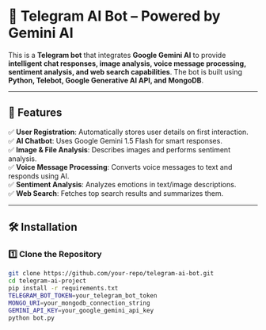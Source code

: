 # 🚀 Telegram AI Bot – Powered by Gemini AI  

This is a **Telegram bot** that integrates **Google Gemini AI** to provide **intelligent chat responses, image analysis, voice message processing, sentiment analysis, and web search capabilities**. The bot is built using **Python, Telebot, Google Generative AI API, and MongoDB**.

---

## 📌 Features  

✅ **User Registration**: Automatically stores user details on first interaction.  
✅ **AI Chatbot**: Uses Google Gemini 1.5 Flash for smart responses.  
✅ **Image & File Analysis**: Describes images and performs sentiment analysis.  
✅ **Voice Message Processing**: Converts voice messages to text and responds using AI.  
✅ **Sentiment Analysis**: Analyzes emotions in text/image descriptions.  
✅ **Web Search**: Fetches top search results and summarizes them.  

---

## 🛠️ Installation  

### 1️⃣ Clone the Repository  
```bash
git clone https://github.com/your-repo/telegram-ai-bot.git
cd telegram-ai-project 
pip install -r requirements.txt
TELEGRAM_BOT_TOKEN=your_telegram_bot_token
MONGO_URI=your_mongodb_connection_string
GEMINI_API_KEY=your_google_gemini_api_key
python bot.py

